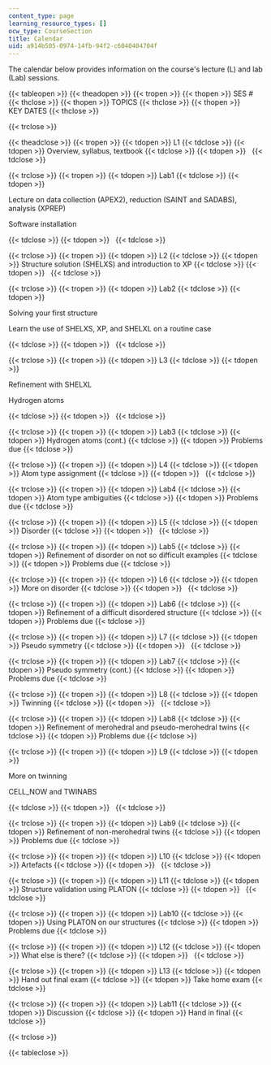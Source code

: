 ```yaml
---
content_type: page
learning_resource_types: []
ocw_type: CourseSection
title: Calendar
uid: a914b505-0974-14fb-94f2-c6040404704f
---
```


The calendar below provides information on the course's lecture (L) and lab (Lab) sessions.

{{< tableopen >}}
{{< theadopen >}}
{{< tropen >}}
{{< thopen >}}
SES #
{{< thclose >}}
{{< thopen >}}
TOPICS
{{< thclose >}}
{{< thopen >}}
KEY DATES
{{< thclose >}}

{{< trclose >}}

{{< theadclose >}}
{{< tropen >}}
{{< tdopen >}}
L1
{{< tdclose >}}
{{< tdopen >}}
Overview, syllabus, textbook
{{< tdclose >}}
{{< tdopen >}}
 
{{< tdclose >}}

{{< trclose >}}
{{< tropen >}}
{{< tdopen >}}
Lab1
{{< tdclose >}}
{{< tdopen >}}


Lecture on data collection (APEX2), reduction (SAINT and SADABS), analysis (XPREP)

Software installation


{{< tdclose >}}
{{< tdopen >}}
 
{{< tdclose >}}

{{< trclose >}}
{{< tropen >}}
{{< tdopen >}}
L2
{{< tdclose >}}
{{< tdopen >}}
Structure solution (SHELXS) and introduction to XP
{{< tdclose >}}
{{< tdopen >}}
 
{{< tdclose >}}

{{< trclose >}}
{{< tropen >}}
{{< tdopen >}}
Lab2
{{< tdclose >}}
{{< tdopen >}}


Solving your first structure

Learn the use of SHELXS, XP, and SHELXL on a routine case


{{< tdclose >}}
{{< tdopen >}}
 
{{< tdclose >}}

{{< trclose >}}
{{< tropen >}}
{{< tdopen >}}
L3
{{< tdclose >}}
{{< tdopen >}}


Refinement with SHELXL

Hydrogen atoms


{{< tdclose >}}
{{< tdopen >}}
 
{{< tdclose >}}

{{< trclose >}}
{{< tropen >}}
{{< tdopen >}}
Lab3
{{< tdclose >}}
{{< tdopen >}}
Hydrogen atoms (cont.)
{{< tdclose >}}
{{< tdopen >}}
Problems due
{{< tdclose >}}

{{< trclose >}}
{{< tropen >}}
{{< tdopen >}}
L4
{{< tdclose >}}
{{< tdopen >}}
Atom type assignment
{{< tdclose >}}
{{< tdopen >}}
 
{{< tdclose >}}

{{< trclose >}}
{{< tropen >}}
{{< tdopen >}}
Lab4
{{< tdclose >}}
{{< tdopen >}}
Atom type ambiguities
{{< tdclose >}}
{{< tdopen >}}
Problems due
{{< tdclose >}}

{{< trclose >}}
{{< tropen >}}
{{< tdopen >}}
L5
{{< tdclose >}}
{{< tdopen >}}
Disorder
{{< tdclose >}}
{{< tdopen >}}
 
{{< tdclose >}}

{{< trclose >}}
{{< tropen >}}
{{< tdopen >}}
Lab5
{{< tdclose >}}
{{< tdopen >}}
Refinement of disorder on not so difficult examples
{{< tdclose >}}
{{< tdopen >}}
Problems due
{{< tdclose >}}

{{< trclose >}}
{{< tropen >}}
{{< tdopen >}}
L6
{{< tdclose >}}
{{< tdopen >}}
More on disorder
{{< tdclose >}}
{{< tdopen >}}
 
{{< tdclose >}}

{{< trclose >}}
{{< tropen >}}
{{< tdopen >}}
Lab6
{{< tdclose >}}
{{< tdopen >}}
Refinement of a difficult disordered structure
{{< tdclose >}}
{{< tdopen >}}
Problems due
{{< tdclose >}}

{{< trclose >}}
{{< tropen >}}
{{< tdopen >}}
L7
{{< tdclose >}}
{{< tdopen >}}
Pseudo symmetry
{{< tdclose >}}
{{< tdopen >}}
 
{{< tdclose >}}

{{< trclose >}}
{{< tropen >}}
{{< tdopen >}}
Lab7
{{< tdclose >}}
{{< tdopen >}}
Pseudo symmetry (cont.)
{{< tdclose >}}
{{< tdopen >}}
Problems due
{{< tdclose >}}

{{< trclose >}}
{{< tropen >}}
{{< tdopen >}}
L8
{{< tdclose >}}
{{< tdopen >}}
Twinning
{{< tdclose >}}
{{< tdopen >}}
 
{{< tdclose >}}

{{< trclose >}}
{{< tropen >}}
{{< tdopen >}}
Lab8
{{< tdclose >}}
{{< tdopen >}}
Refinement of merohedral and pseudo-merohedral twins
{{< tdclose >}}
{{< tdopen >}}
Problems due
{{< tdclose >}}

{{< trclose >}}
{{< tropen >}}
{{< tdopen >}}
L9
{{< tdclose >}}
{{< tdopen >}}


More on twinning

CELL\_NOW and TWINABS


{{< tdclose >}}
{{< tdopen >}}
 
{{< tdclose >}}

{{< trclose >}}
{{< tropen >}}
{{< tdopen >}}
Lab9
{{< tdclose >}}
{{< tdopen >}}
Refinement of non-merohedral twins
{{< tdclose >}}
{{< tdopen >}}
Problems due
{{< tdclose >}}

{{< trclose >}}
{{< tropen >}}
{{< tdopen >}}
L10
{{< tdclose >}}
{{< tdopen >}}
Artefacts
{{< tdclose >}}
{{< tdopen >}}
 
{{< tdclose >}}

{{< trclose >}}
{{< tropen >}}
{{< tdopen >}}
L11
{{< tdclose >}}
{{< tdopen >}}
Structure validation using PLATON
{{< tdclose >}}
{{< tdopen >}}
 
{{< tdclose >}}

{{< trclose >}}
{{< tropen >}}
{{< tdopen >}}
Lab10
{{< tdclose >}}
{{< tdopen >}}
Using PLATON on our structures
{{< tdclose >}}
{{< tdopen >}}
Problems due
{{< tdclose >}}

{{< trclose >}}
{{< tropen >}}
{{< tdopen >}}
L12
{{< tdclose >}}
{{< tdopen >}}
What else is there?
{{< tdclose >}}
{{< tdopen >}}
 
{{< tdclose >}}

{{< trclose >}}
{{< tropen >}}
{{< tdopen >}}
L13
{{< tdclose >}}
{{< tdopen >}}
Hand out final exam
{{< tdclose >}}
{{< tdopen >}}
Take home exam
{{< tdclose >}}

{{< trclose >}}
{{< tropen >}}
{{< tdopen >}}
Lab11
{{< tdclose >}}
{{< tdopen >}}
Discussion
{{< tdclose >}}
{{< tdopen >}}
Hand in final
{{< tdclose >}}

{{< trclose >}}

{{< tableclose >}}